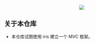 <p align="center"><a href="https://github.com/cyouho/zhang-swoole" target="_blank"><img src="public/iris.png"></a></p>

## 关于本仓库
- 本仓库试图使用 iris 建立一个 MVC 框架。

